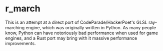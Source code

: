 # r_march

This is an attempt at a direct port of CodeParade/HackerPoet's GLSL ray-marching engine, which was originally written in Python. As many people know, Python can have notoriously bad performance when used for game engines, and a Rust port may bring with it massive performance improvements.
